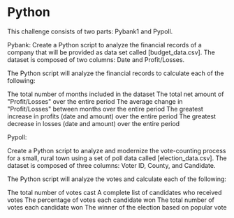 # Python
This challenge consists of two parts:  Pybank1 and Pypoll.


Pybank:
Create a Python script to analyze the financial records of a company that will be provided as data set called [budget_data.csv]. 
The dataset is composed of two columns: Date and Profit/Losses.

The Python script will analyze the financial records to calculate each of the following:

The total number of months included in the dataset
The total net amount of "Profit/Losses" over the entire period
The average change in "Profit/Losses" between months over the entire period
The greatest increase in profits (date and amount) over the entire period
The greatest decrease in losses (date and amount) over the entire period

  
  
  
Pypoll:

Create a Python script to analyze and modernize the vote-counting process for a small, rural town using a set of poll data called [election_data.csv]. 
The dataset is composed of three columns: Voter ID, County, and Candidate.

The Python script will analyze the votes and calculate each of the following:

The total number of votes cast
A complete list of candidates who received votes
The percentage of votes each candidate won
The total number of votes each candidate won
The winner of the election based on popular vote
  
  
  
  
  
  
